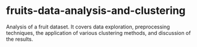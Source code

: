# fruits-data-analysis-and-clustering
Analysis of a fruit dataset. It covers data exploration, preprocessing techniques, the application of various clustering methods, and discussion of the results.
